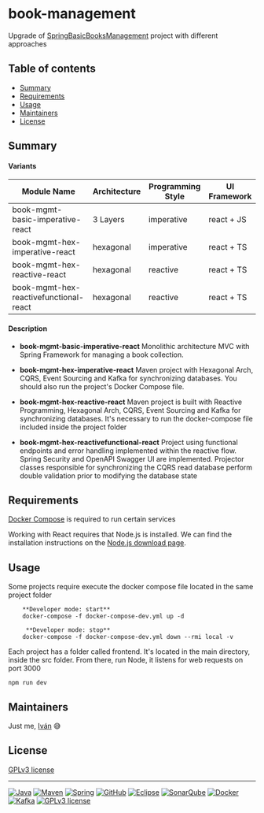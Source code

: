 
# book-management

Upgrade of [SpringBasicBooksManagement](https://github.com/Ivan-Montes/SpringBasicBooksManagement) project with different approaches

## Table of contents

- [Summary](#summary)
- [Requirements](#requirements)
- [Usage](#usage)
- [Maintainers](#maintainers)
- [License](#license)


## Summary

#### Variants

| Module Name | Architecture | Programming Style | UI Framework |
|-----|-----|-----|-----|
| book-mgmt-basic-imperative-react | 3 Layers | imperative | react  + JS |
| book-mgmt-hex-imperative-react | hexagonal | imperative | react + TS | 
| book-mgmt-hex-reactive-react | hexagonal | reactive | react + TS | 
| book-mgmt-hex-reactivefunctional-react | hexagonal | reactive | react + TS | 


#### Description

- **book-mgmt-basic-imperative-react**
Monolithic architecture MVC with Spring Framework for managing a book collection.

- **book-mgmt-hex-imperative-react**
Maven project with Hexagonal Arch, CQRS, Event Sourcing and Kafka for synchronizing databases. You should also run the project's Docker Compose file.

- **book-mgmt-hex-reactive-react**
Maven project is built with Reactive Programming, Hexagonal Arch, CQRS, Event Sourcing and Kafka for synchronizing databases. It's necessary to run the docker-compose file 
included inside the project folder

- **book-mgmt-hex-reactivefunctional-react**
Project using functional endpoints and error handling implemented within the reactive flow. Spring Security and OpenAPI Swagger UI are implemented. Projector classes responsible for synchronizing the CQRS read database perform double validation prior to modifying the database state
     

## Requirements

[Docker Compose](https://docs.docker.com/compose/install/) is required to run certain services

Working with React requires that Node.js is installed. We can find the installation instructions on the [Node.js download page](https://nodejs.org/en/download).

   
## Usage
  
Some projects require execute the docker compose file located in the same project folder

```    
    **Developer mode: start**  
    docker-compose -f docker-compose-dev.yml up -d
    
     **Developer mode: stop**
    docker-compose -f docker-compose-dev.yml down --rmi local -v

```

Each project has a folder called frontend. It's located in the main directory, inside the src folder. From there, run Node, it listens for web requests on port 3000

```
npm run dev
```
  
  
## Maintainers

Just me, [Iván](https://github.com/Ivan-Montes) :sweat_smile:


## License

[GPLv3 license](https://choosealicense.com/licenses/gpl-3.0/)


---


[![Java](https://badgen.net/static/JavaSE/21/orange)](https://www.java.com/es/)
[![Maven](https://badgen.net/badge/icon/maven?icon=maven&label&color=red)](https://https://maven.apache.org/)
[![Spring](https://img.shields.io/badge/spring-blue?logo=Spring&logoColor=white)](https://spring.io)
[![GitHub](https://badgen.net/badge/icon/github?icon=github&label)](https://github.com)
[![Eclipse](https://badgen.net/badge/icon/eclipse?icon=eclipse&label)](https://https://eclipse.org/)
[![SonarQube](https://badgen.net/badge/icon/sonarqube?icon=sonarqube&label&color=purple)](https://www.sonarsource.com/products/sonarqube/downloads/)
[![Docker](https://badgen.net/badge/icon/docker?icon=docker&label)](https://www.docker.com/)
[![Kafka](https://badgen.net/static/Apache/Kafka/cyan)](https://kafka.apache.org/)
[![GPLv3 license](https://badgen.net/static/License/GPLv3/blue)](https://choosealicense.com/licenses/gpl-3.0/)
